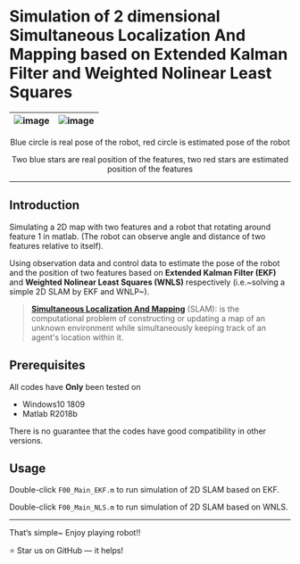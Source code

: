 # Simulation of 2 dimensional Simultaneous Localization And Mapping based on Extended Kalman Filter and Weighted Nolinear Least Squares

|![image](https://github.com/JiadingWen/Simulation_2D_SLAM/blob/master/img/ScreenShot1.gif)|![image](https://github.com/JiadingWen/Simulation_2D_SLAM/blob/master/img/ScreenShot2.gif)|
| - | :-: |

<p align="center">Blue circle is real pose of the robot, red circle is estimated pose of the robot</p>
<p align="center">Two blue stars are real position of the features, two red stars are estimated position of the features</p>

***

## Introduction

Simulating a 2D map with two features and a robot that rotating around feature 1 in matlab. (The robot can observe angle and distance of two features relative to itself). 

Using observation data and control data to estimate the pose of the robot and the position of two features based on **Extended Kalman Filter (EKF)** and **Weighted Nolinear Least Squares (WNLS)** respectively (i.e.~solving a simple 2D SLAM by EKF and WNLP~).

> [**Simultaneous Localization And Mapping**](http://en.wikipedia.org/wiki/Simultaneous_localization_and_mapping) (SLAM): is the computational problem of constructing or updating a map of an unknown environment while simultaneously keeping track of an agent's location within it. 

## Prerequisites

All codes have **Only** been tested on 
* Windows10 1809 
* Matlab R2018b 

There is no guarantee that the codes have good compatibility in other versions. 

## Usage
Double-click `F00_Main_EKF.m` to run simulation of 2D SLAM based on EKF.

Double-click `F00_Main_NLS.m` to run simulation of 2D SLAM based on WNLS.

***
That‘s simple~ Enjoy playing robot!!

:star: Star us on GitHub — it helps! 